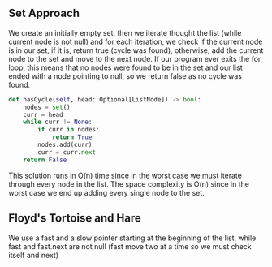 ## Set Approach
We create an initially empty set, then we iterate thought the list (while current node is not null) and for each iteration, we check if the current node is in our set, if it is, return true (cycle was found), otherwise, add the current node to the set and move to the next node. If our program ever exits the for loop, this means that no nodes were found to be in the set and our list ended with a node pointing to null, so we return false as no cycle was found.
``` python
def hasCycle(self, head: Optional[ListNode]) -> bool:
	nodes = set()
	curr = head
	while curr != None:
		if curr in nodes:
			return True
		nodes.add(curr)
		curr = curr.next
	return False
```
This solution runs in O(n) time since in the worst case we must iterate through every node in the list. The space complexity is O(n) since in the worst case we end up adding every single node to the set.
## Floyd's Tortoise and Hare
We use a fast and a slow pointer starting at the beginning of the list, while fast and fast.next are not null (fast move two at a time so we must check itself and next) 